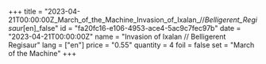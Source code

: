 +++
title = "2023-04-21T00:00:00Z_March_of_the_Machine_Invasion_of_Ixalan_//_Belligerent_Regisaur_[en]_false"
id = "fa20fc16-e106-4953-ace4-5ac9c7fec97b"
date = "2023-04-21T00:00:00Z"
name = "Invasion of Ixalan // Belligerent Regisaur"
lang = ["en"]
price = "0.55"
quantity = 4
foil = false
set = "March of the Machine"
+++
